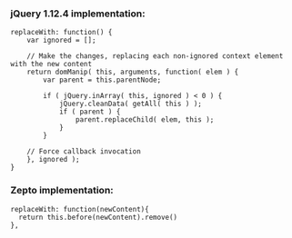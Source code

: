 ### jQuery 1.12.4 implementation:
	replaceWith: function() {
		var ignored = [];

		// Make the changes, replacing each non-ignored context element with the new content
		return domManip( this, arguments, function( elem ) {
			var parent = this.parentNode;

			if ( jQuery.inArray( this, ignored ) < 0 ) {
				jQuery.cleanData( getAll( this ) );
				if ( parent ) {
					parent.replaceChild( elem, this );
				}
			}

		// Force callback invocation
		}, ignored );
	}

### Zepto implementation:
    replaceWith: function(newContent){
      return this.before(newContent).remove()
    },

